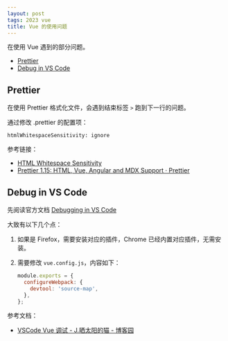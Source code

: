 ```yaml
---
layout: post
tags: 2023 vue
title: Vue 的使用问题
---
```


在使用 Vue 遇到的部分问题。

<!-- vim-markdown-toc GFM -->

- [Prettier](#prettier)
- [Debug in VS Code](#debug-in-vs-code)

<!-- vim-markdown-toc -->

## Prettier

在使用 Prettier 格式化文件，会遇到结束标签 `>` 跑到下一行的问题。

通过修改 .prettier 的配置项：

`htmlWhitespaceSensitivity: ignore`

参考链接：

- [HTML Whitespace Sensitivity](https://prettier.io/docs/en/options#html-whitespace-sensitivity)
- [Prettier 1.15: HTML, Vue, Angular and MDX Support · Prettier](https://prettier.io/blog/2018/11/07/1.15.0#whitespace-sensitive-formatting)

## Debug in VS Code

先阅读官方文档 [Debugging in VS Code](https://v2.vuejs.org/v2/cookbook/debugging-in-vscode)

大致有以下几个点：

1. 如果是 Firefox，需要安装对应的插件，Chrome 已经内置对应插件，无需安装。
2. 需要修改 `vue.config.js`，内容如下：

   ```js
   module.exports = {
     configureWebpack: {
       devtool: 'source-map',
     },
   };
   ```

参考文档：

- [VSCode Vue 调试 - J.晒太阳的猫 - 博客园](https://www.cnblogs.com/jasongrass/p/16438571.html)
